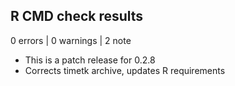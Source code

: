 ## R CMD check results

0 errors | 0 warnings | 2 note

* This is a patch release for 0.2.8
* Corrects timetk archive, updates R requirements
